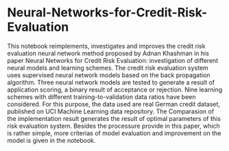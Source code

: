 # Neural-Networks-for-Credit-Risk-Evaluation

This notebook reimplements, investigates and improves the credit risk evaluation neural network method proposed by Adnan Khashman in his paper Neural Networks for Credit Risk Evaluation: investigation of different neural models and learning schemes.
The credit risk evaluation system uses supervised neural network models based on the back propagation algorithm. Three neural network models are tested to generate a result of application scoring, a binary result of acceptance or rejection. Nine learning schemes with different training-to-validation data ratios have been considered. For this purpose, the data used are real German credit dataset, published on UCI Machine Learning data repository. The Comparasion of the implementation result generates the result of optimal parameters of this risk evaluation system. Besides the processure provide in this paper, which is rather simple, more criterias of model evaluation and improvement on the model is given in the notebook.

